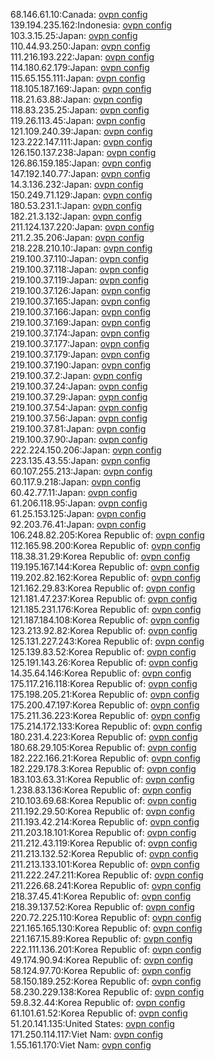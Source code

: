 68.146.61.10:Canada: [ovpn config](vpn/68_146_61_10.ovpn)  
139.194.235.162:Indonesia: [ovpn config](vpn/139_194_235_162.ovpn)  
103.3.15.25:Japan: [ovpn config](vpn/103_3_15_25.ovpn)  
110.44.93.250:Japan: [ovpn config](vpn/110_44_93_250.ovpn)  
111.216.193.222:Japan: [ovpn config](vpn/111_216_193_222.ovpn)  
114.180.62.179:Japan: [ovpn config](vpn/114_180_62_179.ovpn)  
115.65.155.111:Japan: [ovpn config](vpn/115_65_155_111.ovpn)  
118.105.187.169:Japan: [ovpn config](vpn/118_105_187_169.ovpn)  
118.21.63.88:Japan: [ovpn config](vpn/118_21_63_88.ovpn)  
118.83.235.25:Japan: [ovpn config](vpn/118_83_235_25.ovpn)  
119.26.113.45:Japan: [ovpn config](vpn/119_26_113_45.ovpn)  
121.109.240.39:Japan: [ovpn config](vpn/121_109_240_39.ovpn)  
123.222.147.111:Japan: [ovpn config](vpn/123_222_147_111.ovpn)  
126.150.137.238:Japan: [ovpn config](vpn/126_150_137_238.ovpn)  
126.86.159.185:Japan: [ovpn config](vpn/126_86_159_185.ovpn)  
147.192.140.77:Japan: [ovpn config](vpn/147_192_140_77.ovpn)  
14.3.136.232:Japan: [ovpn config](vpn/14_3_136_232.ovpn)  
150.249.71.129:Japan: [ovpn config](vpn/150_249_71_129.ovpn)  
180.53.231.1:Japan: [ovpn config](vpn/180_53_231_1.ovpn)  
182.21.3.132:Japan: [ovpn config](vpn/182_21_3_132.ovpn)  
211.124.137.220:Japan: [ovpn config](vpn/211_124_137_220.ovpn)  
211.2.35.206:Japan: [ovpn config](vpn/211_2_35_206.ovpn)  
218.228.210.10:Japan: [ovpn config](vpn/218_228_210_10.ovpn)  
219.100.37.110:Japan: [ovpn config](vpn/219_100_37_110.ovpn)  
219.100.37.118:Japan: [ovpn config](vpn/219_100_37_118.ovpn)  
219.100.37.119:Japan: [ovpn config](vpn/219_100_37_119.ovpn)  
219.100.37.126:Japan: [ovpn config](vpn/219_100_37_126.ovpn)  
219.100.37.165:Japan: [ovpn config](vpn/219_100_37_165.ovpn)  
219.100.37.166:Japan: [ovpn config](vpn/219_100_37_166.ovpn)  
219.100.37.169:Japan: [ovpn config](vpn/219_100_37_169.ovpn)  
219.100.37.174:Japan: [ovpn config](vpn/219_100_37_174.ovpn)  
219.100.37.177:Japan: [ovpn config](vpn/219_100_37_177.ovpn)  
219.100.37.179:Japan: [ovpn config](vpn/219_100_37_179.ovpn)  
219.100.37.190:Japan: [ovpn config](vpn/219_100_37_190.ovpn)  
219.100.37.2:Japan: [ovpn config](vpn/219_100_37_2.ovpn)  
219.100.37.24:Japan: [ovpn config](vpn/219_100_37_24.ovpn)  
219.100.37.29:Japan: [ovpn config](vpn/219_100_37_29.ovpn)  
219.100.37.54:Japan: [ovpn config](vpn/219_100_37_54.ovpn)  
219.100.37.56:Japan: [ovpn config](vpn/219_100_37_56.ovpn)  
219.100.37.81:Japan: [ovpn config](vpn/219_100_37_81.ovpn)  
219.100.37.90:Japan: [ovpn config](vpn/219_100_37_90.ovpn)  
222.224.150.206:Japan: [ovpn config](vpn/222_224_150_206.ovpn)  
223.135.43.55:Japan: [ovpn config](vpn/223_135_43_55.ovpn)  
60.107.255.213:Japan: [ovpn config](vpn/60_107_255_213.ovpn)  
60.117.9.218:Japan: [ovpn config](vpn/60_117_9_218.ovpn)  
60.42.77.11:Japan: [ovpn config](vpn/60_42_77_11.ovpn)  
61.206.118.95:Japan: [ovpn config](vpn/61_206_118_95.ovpn)  
61.25.153.125:Japan: [ovpn config](vpn/61_25_153_125.ovpn)  
92.203.76.41:Japan: [ovpn config](vpn/92_203_76_41.ovpn)  
106.248.82.205:Korea Republic of: [ovpn config](vpn/106_248_82_205.ovpn)  
112.165.98.200:Korea Republic of: [ovpn config](vpn/112_165_98_200.ovpn)  
118.38.31.29:Korea Republic of: [ovpn config](vpn/118_38_31_29.ovpn)  
119.195.167.144:Korea Republic of: [ovpn config](vpn/119_195_167_144.ovpn)  
119.202.82.162:Korea Republic of: [ovpn config](vpn/119_202_82_162.ovpn)  
121.162.29.83:Korea Republic of: [ovpn config](vpn/121_162_29_83.ovpn)  
121.181.47.237:Korea Republic of: [ovpn config](vpn/121_181_47_237.ovpn)  
121.185.231.176:Korea Republic of: [ovpn config](vpn/121_185_231_176.ovpn)  
121.187.184.108:Korea Republic of: [ovpn config](vpn/121_187_184_108.ovpn)  
123.213.92.82:Korea Republic of: [ovpn config](vpn/123_213_92_82.ovpn)  
125.131.227.243:Korea Republic of: [ovpn config](vpn/125_131_227_243.ovpn)  
125.139.83.52:Korea Republic of: [ovpn config](vpn/125_139_83_52.ovpn)  
125.191.143.26:Korea Republic of: [ovpn config](vpn/125_191_143_26.ovpn)  
14.35.64.146:Korea Republic of: [ovpn config](vpn/14_35_64_146.ovpn)  
175.117.216.118:Korea Republic of: [ovpn config](vpn/175_117_216_118.ovpn)  
175.198.205.21:Korea Republic of: [ovpn config](vpn/175_198_205_21.ovpn)  
175.200.47.197:Korea Republic of: [ovpn config](vpn/175_200_47_197.ovpn)  
175.211.36.223:Korea Republic of: [ovpn config](vpn/175_211_36_223.ovpn)  
175.214.172.133:Korea Republic of: [ovpn config](vpn/175_214_172_133.ovpn)  
180.231.4.223:Korea Republic of: [ovpn config](vpn/180_231_4_223.ovpn)  
180.68.29.105:Korea Republic of: [ovpn config](vpn/180_68_29_105.ovpn)  
182.222.166.21:Korea Republic of: [ovpn config](vpn/182_222_166_21.ovpn)  
182.229.178.3:Korea Republic of: [ovpn config](vpn/182_229_178_3.ovpn)  
183.103.63.31:Korea Republic of: [ovpn config](vpn/183_103_63_31.ovpn)  
1.238.83.136:Korea Republic of: [ovpn config](vpn/1_238_83_136.ovpn)  
210.103.69.68:Korea Republic of: [ovpn config](vpn/210_103_69_68.ovpn)  
211.192.29.50:Korea Republic of: [ovpn config](vpn/211_192_29_50.ovpn)  
211.193.42.214:Korea Republic of: [ovpn config](vpn/211_193_42_214.ovpn)  
211.203.18.101:Korea Republic of: [ovpn config](vpn/211_203_18_101.ovpn)  
211.212.43.119:Korea Republic of: [ovpn config](vpn/211_212_43_119.ovpn)  
211.213.132.52:Korea Republic of: [ovpn config](vpn/211_213_132_52.ovpn)  
211.213.133.101:Korea Republic of: [ovpn config](vpn/211_213_133_101.ovpn)  
211.222.247.211:Korea Republic of: [ovpn config](vpn/211_222_247_211.ovpn)  
211.226.68.241:Korea Republic of: [ovpn config](vpn/211_226_68_241.ovpn)  
218.37.45.41:Korea Republic of: [ovpn config](vpn/218_37_45_41.ovpn)  
218.39.137.52:Korea Republic of: [ovpn config](vpn/218_39_137_52.ovpn)  
220.72.225.110:Korea Republic of: [ovpn config](vpn/220_72_225_110.ovpn)  
221.165.165.130:Korea Republic of: [ovpn config](vpn/221_165_165_130.ovpn)  
221.167.15.89:Korea Republic of: [ovpn config](vpn/221_167_15_89.ovpn)  
222.111.136.201:Korea Republic of: [ovpn config](vpn/222_111_136_201.ovpn)  
49.174.90.94:Korea Republic of: [ovpn config](vpn/49_174_90_94.ovpn)  
58.124.97.70:Korea Republic of: [ovpn config](vpn/58_124_97_70.ovpn)  
58.150.189.252:Korea Republic of: [ovpn config](vpn/58_150_189_252.ovpn)  
58.230.229.138:Korea Republic of: [ovpn config](vpn/58_230_229_138.ovpn)  
59.8.32.44:Korea Republic of: [ovpn config](vpn/59_8_32_44.ovpn)  
61.101.61.52:Korea Republic of: [ovpn config](vpn/61_101_61_52.ovpn)  
51.20.141.135:United States: [ovpn config](vpn/51_20_141_135.ovpn)  
171.250.114.117:Viet Nam: [ovpn config](vpn/171_250_114_117.ovpn)  
1.55.161.170:Viet Nam: [ovpn config](vpn/1_55_161_170.ovpn)  
